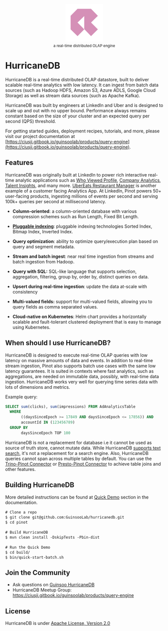<div align="center">
   <img src="assets/hurricanedb.svg" width="120" alt="hurricanedb"/>
   <br/>
   <small>a real-time distributed OLAP engine</small>
</div>

# HurricaneDB

HurricaneDB is a real-time distributed OLAP datastore, built to deliver scalable real-time analytics with low latency. It can ingest from batch data sources (such as Hadoop HDFS, Amazon S3, Azure ADLS, Google Cloud Storage) as well as stream data sources (such as Apache Kafka).

HurricaneDB was built by engineers at LinkedIn and Uber and is designed to scale up and out with no upper bound. Performance always remains constant based on the size of your cluster and an expected query per second (QPS) threshold.

For getting started guides, deployment recipes, tutorials, and more, please visit our project documentation at [https://ciusji.gitbook.io/guinsoolab/products/query-engine](https://ciusji.gitbook.io/guinsoolab/products/query-engine).

## Features

HurricaneDB was originally built at LinkedIn to power rich interactive real-time analytic applications such as [Who Viewed Profile](https://www.linkedin.com/me/profile-views/urn:li:wvmp:summary/),  [Company Analytics](https://www.linkedin.com/company/linkedin/insights/),  [Talent Insights](https://business.linkedin.com/talent-solutions/talent-insights), and many more. [UberEats Restaurant Manager](https://eng.uber.com/restaurant-manager/) is another example of a customer facing Analytics App. At LinkedIn, Pinot powers 50+ user-facing products, ingesting millions of events per second and serving 100k+ queries per second at millisecond latency.

* **Column-oriented**: a column-oriented database with various compression schemes such as Run Length, Fixed Bit Length.

* [**Pluggable indexing**](https://docs.pinot.apache.org/basics/indexing): pluggable indexing technologies Sorted Index, Bitmap Index, Inverted Index.

* **Query optimization**: ability to optimize query/execution plan based on query and segment metadata.

* **Stream and batch ingest**: near real time ingestion from streams and batch ingestion from Hadoop.

* **Query with SQL:** SQL-like language that supports selection, aggregation, filtering, group by, order by, distinct queries on data.

* **Upsert during real-time ingestion**: update the data at-scale with consistency

* **Multi-valued fields:** support for multi-valued fields, allowing you to query fields as comma separated values.

* **Cloud-native on Kubernetes**: Helm chart provides a horizontally scalable and fault-tolerant clustered deployment that is easy to manage using Kubernetes.

## When should I use HurricaneDB?

HurricaneDB is designed to execute real-time OLAP queries with low latency on massive amounts of data and events. In addition to real-time stream ingestion, Pinot also supports batch use cases with the same low latency guarantees. It is suited in contexts where fast analytics, such as aggregations, are needed on immutable data, possibly, with real-time data ingestion. HurricaneDB works very well for querying time series data with lots of dimensions and metrics.

Example query:
```SQL
SELECT sum(clicks), sum(impressions) FROM AdAnalyticsTable
  WHERE
       ((daysSinceEpoch >= 17849 AND daysSinceEpoch <= 17856)) AND
       accountId IN (123456789)
  GROUP BY
       daysSinceEpoch TOP 100
```

HurricaneDB is not a replacement for database i.e it cannot be used as source of truth store, cannot mutate data. While HurricaneDB [supports text search](https://docs.pinot.apache.org/basics/features/text-search-support), it's not a replacement for a search engine. Also, HurricaneDB queries cannot span across multiple tables by default. You can use the [Trino-Pinot Connector](https://trino.io/docs/current/connector/pinot.html) or [Presto-Pinot Connector](https://prestodb.io/docs/current/connector/pinot.html) to achieve table joins and other features.

## Building HurricaneDB

More detailed instructions can be found at [Quick Demo](https://docs.pinot.apache.org/basics/getting-started/quick-start) section in the documentation.
```
# Clone a repo
$ git clone git@github.com:GuinsooLab/hurricanedb.git
$ cd pinot

# Build HurricaneDB
$ mvn clean install -DskipTests -Pbin-dist

# Run the Quick Demo
$ cd build/
$ bin/quick-start-batch.sh
```

## Join the Community

 - Ask questions on [Guinsoo HurricaneDB](https://ciusji.gitbook.io/guinsoolab/products/query-engine)
 - HurricaneDB Meetup Group: https://ciusji.gitbook.io/guinsoolab/products/query-engine

## License
HurricaneDB is under [Apache License, Version 2.0](http://www.apache.org/licenses/LICENSE-2.0)
